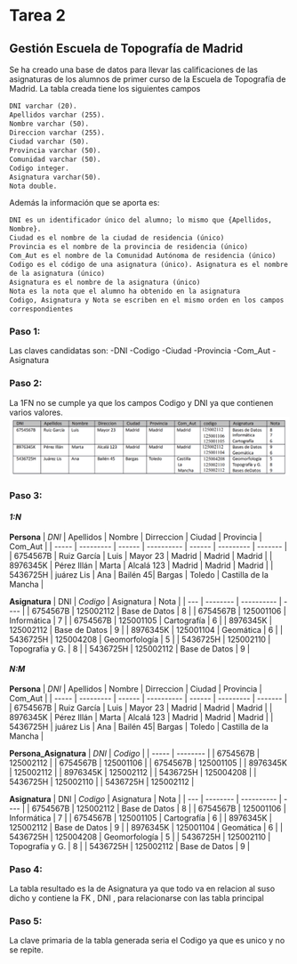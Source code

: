 # Tarea 2
## Gestión Escuela de Topografía de Madrid
Se ha creado una base de datos para llevar las calificaciones de las asignaturas de los alumnos de primer curso de la Escuela de Topografía de Madrid. La tabla creada tiene los siguientes campos

    DNI varchar (20).
    Apellidos varchar (255).
    Nombre varchar (50).
    Direccion varchar (255).
    Ciudad varchar (50).
    Provincia varchar (50).
    Comunidad varchar (50).
    Codigo integer.
    Asignatura varchar(50).
    Nota double.

Además la información que se aporta es:

    DNI es un identificador único del alumno; lo mismo que {Apellidos, Nombre}.
    Ciudad es el nombre de la ciudad de residencia (único)
    Provincia es el nombre de la provincia de residencia (único)
    Com_Aut es el nombre de la Comunidad Autónoma de residencia (único)
    Codigo es el código de una asignatura (único). Asignatura es el nombre de la asignatura (único)
    Asignatura es el nombre de la asignatura (único)
    Nota es la nota que el alumno ha obtenido en la asignatura
    Codigo, Asignatura y Nota se escriben en el mismo orden en los campos correspondientes
    
### Paso 1: 
   Las claves candidatas son: 
    -DNI 
    -Codigo
    -Ciudad
    -Provincia
    -Com_Aut
    -Asignatura

### Paso 2:
  La 1FN no se cumple ya que los campos Codigo y DNI ya que contienen varios valores.
![image](./tabla_2.png)
  
### Paso 3:
#### *1:N*<br/>
  **Persona**
  | *DNI* | Apellidos | Nombre | Dirreccion | Ciudad | Provincia | Com_Aut |
  | ----- | --------- | ------ | ---------- | ------ | --------- | ------- |
  | 6754567B | Ruiz García | Luis | Mayor 23 | Madrid | Madrid | Madrid |
  | 8976345K | Pérez Illán | Marta | Alcalá 123 | Madrid | Madrid | Madrid |
  | 5436725H | juárez Lis | Ana | Bailén  45| Bargas | Toledo | Castilla de la Mancha |

  
  **Asignatura**
  | DNI | *Codigo* | Asignatura | Nota |
  | --- | -------- | ---------- | ---- |
  | 6754567B | 125002112 | Base de Datos | 8 |
  | 6754567B | 125001106 | Informática | 7 |
  | 6754567B | 125001105 | Cartografía | 6 |
  | 8976345K | 125002112 | Base de Datos | 9 |
  | 8976345K | 125001104 | Geomática | 6 |
  | 5436725H | 125004208 | Geomorfología | 5 |
  | 5436725H | 125002110 | Topografía y G. | 8 |
  | 5436725H | 125002112 | Base de Datos | 9 |

#### *N:M*<br/>
  **Persona**
  | *DNI* | Apellidos | Nombre | Dirreccion | Ciudad | Provincia | Com_Aut |
  | ----- | --------- | ------ | ---------- | ------ | --------- | ------- |
  | 6754567B | Ruiz García | Luis | Mayor 23 | Madrid | Madrid | Madrid |
  | 8976345K | Pérez Illán | Marta | Alcalá 123 | Madrid | Madrid | Madrid |
  | 5436725H | juárez Lis | Ana | Bailén  45| Bargas | Toledo | Castilla de la Mancha |

  **Persona_Asignatura**
  | *DNI* | *Codigo* |
  | ----- | -------- |
  | 6754567B | 125002112 |
  | 6754567B | 125001106 |
  | 6754567B | 125001105 |
  | 8976345K | 125002112 |
  | 8976345K | 125002112 |
  | 5436725H | 125004208 |
  | 5436725H | 125002110 |
  | 5436725H | 125002112 |
  
  **Asignatura**
  | DNI | *Codigo* | Asignatura | Nota |
  | --- | -------- | ---------- | ---- |
  | 6754567B | 125002112 | Base de Datos | 8 |
  | 6754567B | 125001106 | Informática | 7 |
  | 6754567B | 125001105 | Cartografía | 6 |
  | 8976345K | 125002112 | Base de Datos | 9 |
  | 8976345K | 125001104 | Geomática | 6 |
  | 5436725H | 125004208 | Geomorfología | 5 |
  | 5436725H | 125002110 | Topografía y G. | 8 |
  | 5436725H | 125002112 | Base de Datos | 9 |

### Paso 4:
  La tabla resultado es la de Asignatura ya que todo va en relacion al suso dicho y contiene la FK , DNI , para relacionarse con las tabla principal
    
### Paso 5:
  La clave primaria de la tabla generada seria el Codigo ya que es unico y no se repite.
